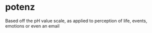 # potenz
Based off the pH value scale, as applied to perception of life, events, emotions or even an email
